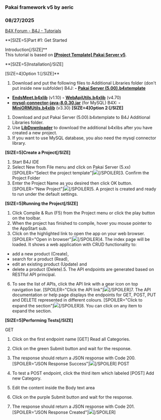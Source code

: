 ### Pakai framework v5 by aeric
### 08/27/2025
[B4X Forum - B4J - Tutorials](https://www.b4x.com/android/forum/threads/167796/)

**[SIZE=5]Part #1: Get Started  
  
Introduction[/SIZE]**  
This tutorial is based on [**[Project Template] Pakai Server v5**](https://www.b4x.com/android/forum/threads/project-template-pakai-server-v5.167788/).  
  
**[SIZE=5]Installation[/SIZE]  
  
[SIZE=4]Option 1:[/SIZE]**  

1. Download and put the following files to Additional Libraries folder (don't put inside new subfolder)
B4J:
**-** [**Pakai Server (5.00).b4xtemplate**](https://www.b4x.com/android/forum/threads/project-template-pakai-server-v5.167788/)
- [**EndsMeet.b4xlib**](https://www.b4x.com/android/forum/threads/web-server-endsmeet-v1-10.167395/) (v1.10)
**-** [**WebApiUtils.b4xlib**](https://www.b4x.com/android/forum/threads/web-webapiutils-v4.167012/) (v4.70)
- [**mysql-connector-java-8.0.30.jar**](https://repo1.maven.org/maven2/mysql/mysql-connector-java/8.0.30/mysql-connector-java-8.0.30.jar) (for MySQL)
B4X:
**-** [**MiniORMUtils.b4xlib**](https://www.b4x.com/android/forum/threads/b4x-miniormutils.166030/) (v3.30)
**[SIZE=4]Option 2:[/SIZE]**  

1. Download and put Pakai Server (5.00).b4xtemplate to B4J Additional Libraries folder.
2. Use [**LibDownloader**](https://www.b4x.com/android/forum/threads/tool-additional-libraries-downloader.166880/) to download the additional b4xlibs after you have created a new project.
3. If you want to use MySQL database, you also need the mysql connector library.

**[SIZE=5]Create a Project[/SIZE]**  

1. Start B4J IDE
2. Select New from File menu and click on Pakai Server (5.xx)
[SPOILER="Select the project template"]![](https://www.b4x.com/android/forum/attachments/165337)[/SPOILER]3. Confirm the Project Folder
4. Enter the Project Name as you desired then click OK button.
[SPOILER="New Project"]![](https://www.b4x.com/android/forum/attachments/165338)[/SPOILER]5. A project is created and ready to run under the default settings.

**[SIZE=5]Running the Project[/SIZE]**  

1. Click Compile & Run (F5) from the Project menu or click the play button on the toolbar.
2. When the project has finished to compile, hover you mouse pointer to the AppStart sub.
3. Click on the highlighted link to open the app on your web browser.
[SPOILER="Open in browser"]![](https://www.b4x.com/android/forum/attachments/165341)[/SPOILER]4. The index page will be loaded.
It shows a web application with CRUD functionality to:
- add a new product (Create),
- search for a product (Read),
- edit an existing product (Update) and
- delete a product (Delete).5. The API endpoints are generated based on RESTful API principal.
6. To see the list of APIs, click the API link with a gear icon on top navigation bar.
[SPOILER="Click the API link"]![](https://www.b4x.com/android/forum/attachments/165342)[/SPOILER]7. The API documentation or help page displays the endpoints for GET, POST, PUT and DELETE represented in different colours.
[SPOILER="Click to expand the section"]![](https://www.b4x.com/android/forum/attachments/165343)[/SPOILER]8. You can click on any item to expand the section.

**[SIZE=5]Performing Tests[/SIZE]**  
  
GET  

1. Click on the first endpoint name [GET] Read all Categories.
2. Click on the green Submit button and wait for the response.
3. The response should return a JSON response with Code 200.
[SPOILER="JSON Response Success"]![](https://www.b4x.com/android/forum/attachments/165344)[/SPOILER]
POST  

1. To test a POST endpoint, click the third item which labeled [POST] Add new Category.
2. Edit the content inside the Body text area
3. Click on the purple Submit button and wait for the response.
4. The response should return a JSON response with Code 201.
[SPOILER="JSON Response Created"]![](https://www.b4x.com/android/forum/attachments/165345)[/SPOILER]